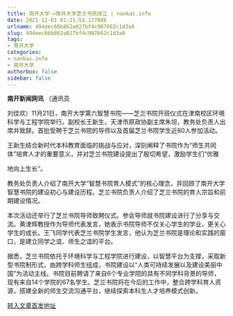 ```yaml
---
title: 南开大学->南开大学芝兰书院成立 | nankai.info
date: 2021-12-01 01:21:53.177886
urlname: 494eec66b862a027bf4c987662c1d3a6
slug: 494eec66b862a027bf4c987662c1d3a6
tags: 
- 南开大学
categories:
- nankai.info
- 南开大学
authorbox: false
sidebar: false
---
```

**南开新闻网讯** （通讯员

刘佳欢）11月21日，南开大学第六智慧书院——芝兰书院开班仪式在津南校区环境科学与工程学院举行。副校长王新生，天津市原政协副主席朱坦，教务处负责人出席并致辞。首批受聘于芝兰书院的导师以及首届芝兰书院学生近80人参加活动。

王新生结合新时代本科教育面临的挑战与应对，深刻阐释了书院作为“师生共同体”培育人才的重要意义，并对芝兰书院建设提出了殷切希望，激励学生们“优雅
<!--more-->
地向上生长”。

教务处负责人介绍了南开大学“智慧书院育人模式”的核心理念，并回顾了南开大学智慧书院的建设初心与建设历程。芝兰书院负责人介绍了芝兰书院的育人宗旨和前期建设情况。

本次活动还举行了芝兰书院导师致聘仪式。参会导师就书院建设进行了分享与交流。黄津辉教授作为导师代表发言，她表示书院导师不仅关心学生的学业，更关心学生的成长。王飞同学代表芝兰书院学生发言，他认为芝兰书院是理论和实践的窗口，是建立同学之谊、师生之谊的平台。

据悉，芝兰书院依托于环境科学与工程学院进行建设，以智慧平台为支撑，采取新型书院制形式，由跨学科师生组成，书院建设以“人类可持续发展以及建设美丽中国”为活动主线。书院目前聘请了来自6个专业学院的具有不同学科背景的导师，现有来自14个学院的67名学生。芝兰书院将在今后的工作中，整合跨学科育人资源，搭建全新的师生交流沟通平台，继续探索本科生人才培养模式创新。



[转入文章首发地址](http://news.nankai.edu.cn/ywsd/system/2021/11/24/030049072.shtml)
